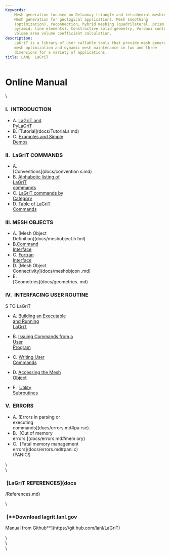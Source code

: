 ```yaml
---
Keywords: 
    Mesh generation focused on Delaunay triangle and tetrahedral meshing.
    Mesh generation for geological applications. Mesh smoothing
    (optimization), reconnection, hybrid meshing (quadrilateral, prism,
    pyramid, line elements). Constructive solid geometry, Voronoi control
    volume area volume coefficient calculation.
description: 
    LaGriT is a library of user callable tools that provide mesh generation,
    mesh optimization and dynamic mesh maintenance in two and three
    dimensions for a variety of applications.
title: LANL  LaGriT 
---
```


                      
Online Manual                     
=============                     

\                                 
### **I.  INTRODUCTION**          

-   A. [LaGriT and                
PyLaGriT](docs/lagrit.md)   
-   B. [Tutorial](docs/Tutorial.s 
md)                             
-   C. [Examples and Simple       
Demos](docs/demos/index.md) 

### II.  LaGriT COMMANDS          

-   A.                            
[Conventions](docs/convention 
s.md)                           
-   B. [Alphabetic listing of     
LaGriT                        
commands](commands.smd)     
-   C. [LaGriT commands by        
Category](commands_cat.smd) 
-   D. [Table of LaGriT           
Commands](table.smd)        

### III. MESH OBJECTS             

-   A. [Mesh Object               
Definition](docs/meshobject.h 
tml)                              
-   B.[Command                    
Interface](docs/commandi.md 
)                                 
-   C. [Fortran                   
Interface](docs/fortran.md) 
-   D. [Mesh Object               
Connectivity](docs/meshobjcon 
.md)                            
-   E.                            
[Geometries](docs/geometries. 
md)                             

### IV.  INTERFACING USER ROUTINE 
S TO LaGriT                       

-   A. [Building an Executable    
and Running                   
LaGriT](docs/build.md)      
-   B. [Issuing Commands from a   
User                          
Program](docs/issuing.md)   
-   C. [Writing User              
Commands](docs/writing.md)  

-   D. [Accessing the Mesh        
Object](docs/accessing.md)  

-   E.  [Utility                  
Subroutines](util.smd)      

### V.  ERRORS                    

-   A. [Errors in parsing or      
executing                     
commands](docs/errors.md#pa 
rse).                             
-   B.  [Out of memory            
errors.](docs/errors.md#mem 
ory)                              
-   C.  [Fatal memory management  
errors](docs/errors.md#pani 
c)                                
(PANIC!)                      

\                                 
\                                 
###  [**LaGriT REFERENCES**](docs 
/References.md)                 

\                                 
###  [**Download lagrit.lanl.gov  
Manual from Github**](https://git 
hub.com/lanl/LaGriT)              

\                                 
\                                 
\                                 
 
             
            


